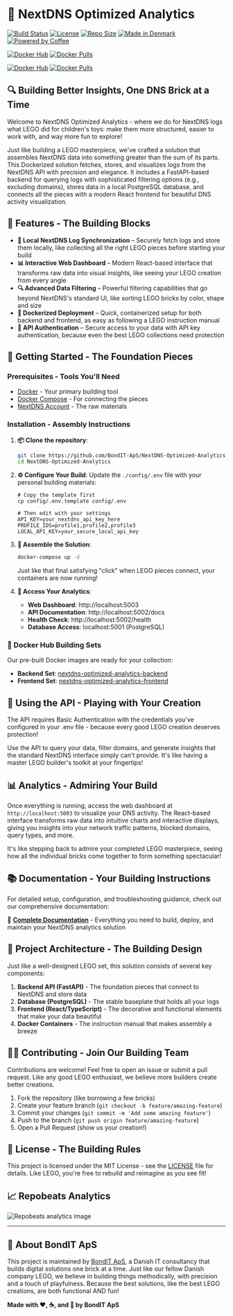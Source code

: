 # 🧱 NextDNS Optimized Analytics

[![Build Status](https://img.shields.io/github/actions/workflow/status/BondIT-ApS/NextDNS-Optimized-Analytics/docker-publish.yml?branch=main&style=for-the-badge)](https://github.com/BondIT-ApS/NextDNS-Optimized-Analytics/actions)
[![License](https://img.shields.io/github/license/BondIT-ApS/NextDNS-Optimized-Analytics?style=for-the-badge)](LICENSE)
[![Repo Size](https://img.shields.io/github/repo-size/BondIT-ApS/NextDNS-Optimized-Analytics?style=for-the-badge)](https://github.com/BondIT-ApS/NextDNS-Optimized-Analytics)
[![Made in Denmark](https://img.shields.io/badge/made%20in-Denmark%20🇩🇰-red?style=for-the-badge)](https://bondit.dk)
[![Powered by Coffee](https://img.shields.io/badge/powered%20by-coffee%20☕-brown?style=for-the-badge)](https://bondit.dk)

[![Docker Hub](https://img.shields.io/badge/Docker%20Hub-nextdns--optimized--analytics--frontend-blue?logo=docker&style=for-the-badge)](https://hub.docker.com/r/maboni82/nextdns-optimized-analytics-frontend)
[![Docker Pulls](https://img.shields.io/docker/pulls/maboni82/nextdns-optimized-analytics-frontend?style=for-the-badge)](https://hub.docker.com/r/maboni82/nextdns-optimized-analytics-frontend)

[![Docker Hub](https://img.shields.io/badge/Docker%20Hub-nextdns--optimized--analytics--backend-blue?logo=docker&style=for-the-badge)](https://hub.docker.com/r/maboni82/nextdns-optimized-analytics-backend)
[![Docker Pulls](https://img.shields.io/docker/pulls/maboni82/nextdns-optimized-analytics-backend?style=for-the-badge)](https://hub.docker.com/r/maboni82/nextdns-optimized-analytics-backend)

## 🔍 Building Better Insights, One DNS Brick at a Time

Welcome to NextDNS Optimized Analytics - where we do for NextDNS logs what LEGO did for children's toys: make them more structured, easier to work with, and way more fun to explore! 

Just like building a LEGO masterpiece, we've crafted a solution that assembles NextDNS data into something greater than the sum of its parts. This Dockerized solution fetches, stores, and visualizes logs from the NextDNS API with precision and elegance. It includes a FastAPI-based backend for querying logs with sophisticated filtering options (e.g., excluding domains), stores data in a local PostgreSQL database, and connects all the pieces with a modern React frontend for beautiful DNS activity visualization.

## 🚀 Features - The Building Blocks

- **🔄 Local NextDNS Log Synchronization** – Securely fetch logs and store them locally, like collecting all the right LEGO pieces before starting your build
- **📊 Interactive Web Dashboard** – Modern React-based interface that transforms raw data into visual insights, like seeing your LEGO creation from every angle
- **🔍 Advanced Data Filtering** – Powerful filtering capabilities that go beyond NextDNS's standard UI, like sorting LEGO bricks by color, shape and size
- **🐳 Dockerized Deployment** – Quick, containerized setup for both backend and frontend, as easy as following a LEGO instruction manual
- **🔐 API Authentication** – Secure access to your data with API key authentication, because even the best LEGO collections need protection

## 🧱 Getting Started - The Foundation Pieces

### Prerequisites - Tools You'll Need

- [Docker](https://www.docker.com/get-started) - Your primary building tool
- [Docker Compose](https://docs.docker.com/compose/install/) - For connecting the pieces
- [NextDNS Account](https://nextdns.io/?from=dzgsz9sg) - The raw materials

### Installation - Assembly Instructions

1. **📦 Clone the repository**:
    ```bash
    git clone https://github.com/BondIT-ApS/NextDNS-Optimized-Analytics.git
    cd NextDNS-Optimized-Analytics
    ```

2. **⚙️ Configure Your Build**:
    Update the `./config/.env` file with your personal building materials:
    ```env
    # Copy the template first
    cp config/.env.template config/.env
    
    # Then edit with your settings
    API_KEY=your_nextdns_api_key_here
    PROFILE_IDS=profile1,profile2,profile3
    LOCAL_API_KEY=your_secure_local_api_key
    ```

3. **🚀 Assemble the Solution**:
    ```bash
    docker-compose up -d
    ```
    Just like that final satisfying "click" when LEGO pieces connect, your containers are now running!

4. **🎯 Access Your Analytics**:
    - **Web Dashboard**: http://localhost:5003
    - **API Documentation**: http://localhost:5002/docs
    - **Health Check**: http://localhost:5002/health
    - **Database Access**: localhost:5001 (PostgreSQL)

### 🐳 Docker Hub Building Sets

Our pre-built Docker images are ready for your collection:

- **Backend Set**: [nextdns-optimized-analytics-backend](https://hub.docker.com/r/maboni82/nextdns-optimized-analytics-backend)
- **Frontend Set**: [nextdns-optimized-analytics-frontend](https://hub.docker.com/r/maboni82/nextdns-optimized-analytics-frontend)

## 🔐 Using the API - Playing with Your Creation

The API requires Basic Authentication with the credentials you've configured in your .env file - because every good LEGO creation deserves protection!

Use the API to query your data, filter domains, and generate insights that the standard NextDNS interface simply can't provide. It's like having a master LEGO builder's toolkit at your fingertips!

## 📊 Analytics - Admiring Your Build

Once everything is running, access the web dashboard at `http://localhost:5003` to visualize your DNS activity. The React-based interface transforms raw data into intuitive charts and interactive displays, giving you insights into your network traffic patterns, blocked domains, query types, and more.

It's like stepping back to admire your completed LEGO masterpiece, seeing how all the individual bricks come together to form something spectacular!

## 📚 Documentation - Your Building Instructions

For detailed setup, configuration, and troubleshooting guidance, check out our comprehensive documentation:

🔗 **[Complete Documentation](./docs/README.md)** - Everything you need to build, deploy, and maintain your NextDNS analytics solution

## 🧰 Project Architecture - The Building Design

Just like a well-designed LEGO set, this solution consists of several key components:

1. **Backend API (FastAPI)** - The foundation pieces that connect to NextDNS and store data
2. **Database (PostgreSQL)** - The stable baseplate that holds all your logs
3. **Frontend (React/TypeScript)** - The decorative and functional elements that make your data beautiful
4. **Docker Containers** - The instruction manual that makes assembly a breeze

## 👷‍♂️ Contributing - Join Our Building Team

Contributions are welcome! Feel free to open an issue or submit a pull request. Like any good LEGO enthusiast, we believe more builders create better creations.

1. Fork the repository (like borrowing a few bricks)
2. Create your feature branch (`git checkout -b feature/amazing-feature`)
3. Commit your changes (`git commit -m 'Add some amazing feature'`)
4. Push to the branch (`git push origin feature/amazing-feature`)
5. Open a Pull Request (show us your creation!)

## 📄 License - The Building Rules

This project is licensed under the MIT License - see the [LICENSE](LICENSE) file for details. 
Like LEGO, you're free to rebuild and reimagine as you see fit!

## 📈 Repobeats Analytics

![Repobeats analytics image](https://repobeats.axiom.co/api/embed/abcc9fac036c51dc10cd34ef580cca8475df93ad.svg "Repobeats analytics image")

---

## 🏢 About BondIT ApS

This project is maintained by [BondIT ApS](https://bondit.dk), a Danish IT consultancy that builds digital solutions one brick at a time. Just like our fellow Danish company LEGO, we believe in building things methodically, with precision and a touch of playfulness. Because the best solutions, like the best LEGO creations, are both functional AND fun!

**Made with ❤️, ☕, and 🧱 by BondIT ApS**

